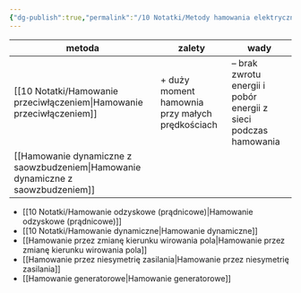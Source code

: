 ```yaml
---
{"dg-publish":true,"permalink":"/10 Notatki/Metody hamowania elektrycznego silnika szeregowego/","tags":["wiedza/definicja"]}
---
```



| metoda                                    | zalety                                          | wady                                                            |
| ----------------------------------------- | ----------------------------------------------- | --------------------------------------------------------------- |
| [[10 Notatki/Hamowanie przeciwłączeniem\|Hamowanie przeciwłączeniem]]            | + duży moment hamownia przy małych prędkościach | – brak zwrotu energii i pobór energii z sieci podczas hamowania |
| [[Hamowanie dynamiczne z saowzbudzeniem\|Hamowanie dynamiczne z saowzbudzeniem]] |                                                 |                                                                 |

* [[10 Notatki/Hamowanie odzyskowe (prądnicowe)\|Hamowanie odzyskowe (prądnicowe)]]
* [[10 Notatki/Hamowanie dynamiczne\|Hamowanie dynamiczne]]
* [[Hamowanie przez zmianę kierunku wirowania pola\|Hamowanie przez zmianę kierunku wirowania pola]]
* [[Hamowanie przez niesymetrię zasilania\|Hamowanie przez niesymetrię zasilania]]
* [[Hamowanie generatorowe\|Hamowanie generatorowe]]